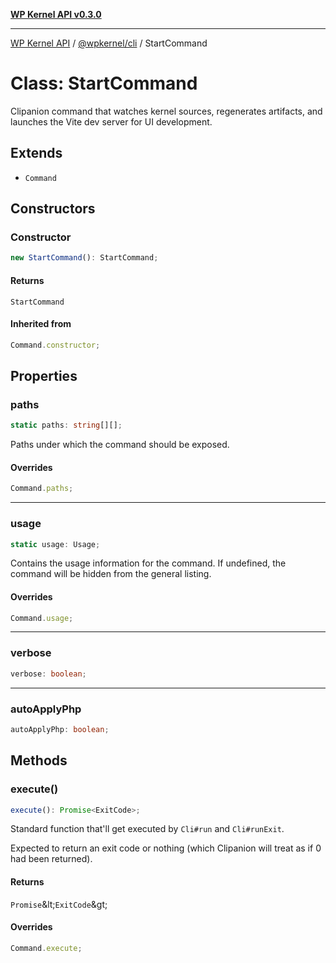 [**WP Kernel API v0.3.0**](../../../README.md)

---

[WP Kernel API](../../../README.md) / [@wpkernel/cli](../README.md) / StartCommand

# Class: StartCommand

Clipanion command that watches kernel sources, regenerates artifacts, and
launches the Vite dev server for UI development.

## Extends

- `Command`

## Constructors

### Constructor

```ts
new StartCommand(): StartCommand;
```

#### Returns

`StartCommand`

#### Inherited from

```ts
Command.constructor;
```

## Properties

### paths

```ts
static paths: string[][];
```

Paths under which the command should be exposed.

#### Overrides

```ts
Command.paths;
```

---

### usage

```ts
static usage: Usage;
```

Contains the usage information for the command. If undefined, the
command will be hidden from the general listing.

#### Overrides

```ts
Command.usage;
```

---

### verbose

```ts
verbose: boolean;
```

---

### autoApplyPhp

```ts
autoApplyPhp: boolean;
```

## Methods

### execute()

```ts
execute(): Promise<ExitCode>;
```

Standard function that'll get executed by `Cli#run` and `Cli#runExit`.

Expected to return an exit code or nothing (which Clipanion will treat
as if 0 had been returned).

#### Returns

`Promise`\&lt;`ExitCode`\&gt;

#### Overrides

```ts
Command.execute;
```
